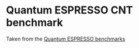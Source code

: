 # Quantum ESPRESSO CNT benchmark

Taken from the [Quantum ESPRESSO benchmarks](https://github.com/QEF/benchmarks/tree/master/CNT10POR8)
